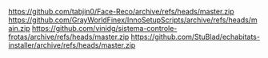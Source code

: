 https://github.com/tabjin0/Face-Reco/archive/refs/heads/master.zip
https://github.com/GrayWorldFinex/InnoSetupScripts/archive/refs/heads/main.zip
https://github.com/vinidg/sistema-controle-frotas/archive/refs/heads/master.zip
https://github.com/StuBlad/echabitats-installer/archive/refs/heads/master.zip
